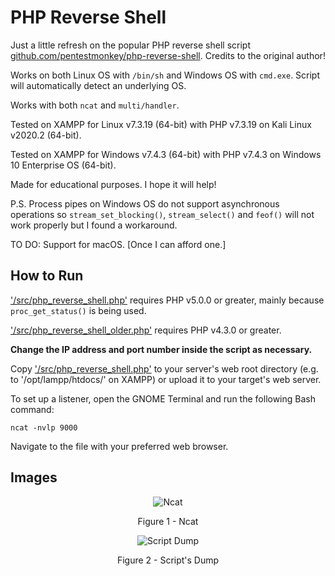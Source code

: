 # PHP Reverse Shell

Just a little refresh on the popular PHP reverse shell script [github.com/pentestmonkey/php-reverse-shell](https://github.com/pentestmonkey/php-reverse-shell). Credits to the original author!

Works on both Linux OS with `/bin/sh` and Windows OS with `cmd.exe`. Script will automatically detect an underlying OS.

Works with both `ncat` and `multi/handler`.

Tested on XAMPP for Linux v7.3.19 (64-bit) with PHP v7.3.19 on Kali Linux v2020.2 (64-bit).

Tested on XAMPP for Windows v7.4.3 (64-bit) with PHP v7.4.3 on Windows 10 Enterprise OS (64-bit).

Made for educational purposes. I hope it will help!

P.S. Process pipes on Windows OS do not support asynchronous operations so `stream_set_blocking()`, `stream_select()` and `feof()` will not work properly but I found a workaround.

TO DO: Support for macOS. \[Once I can afford one.\]

## How to Run

['/src/php_reverse_shell.php'](https://github.com/ivan-sincek/php-reverse-shell/blob/master/src/php_reverse_shell.php) requires PHP v5.0.0 or greater, mainly because `proc_get_status()` is being used.

['/src/php_reverse_shell_older.php'](https://github.com/ivan-sincek/php-reverse-shell/blob/master/src/php_reverse_shell_older.php) requires PHP v4.3.0 or greater.

**Change the IP address and port number inside the script as necessary.**

Copy ['/src/php_reverse_shell.php'](https://github.com/ivan-sincek/php-reverse-shell/blob/master/src/php_reverse_shell.php) to your server's web root directory (e.g. to '/opt/lampp/htdocs/' on XAMPP) or upload it to your target's web server.

To set up a listener, open the GNOME Terminal and run the following Bash command:

```fundamental
ncat -nvlp 9000
```

Navigate to the file with your preferred web browser.

## Images

<p align="center"><img src="https://github.com/ivan-sincek/php-reverse-shell/blob/master/img/ncat.jpg" alt="Ncat"></p>

<p align="center">Figure 1 - Ncat</p>

<p align="center"><img src="https://github.com/ivan-sincek/php-reverse-shell/blob/master/img/scripts_dump.jpg" alt="Script Dump"></p>

<p align="center">Figure 2 - Script's Dump</p>
